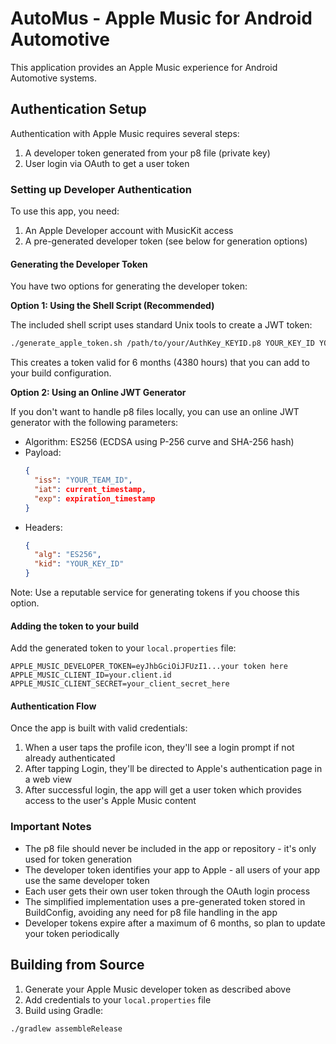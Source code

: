 # AutoMus - Apple Music for Android Automotive

This application provides an Apple Music experience for Android Automotive systems.

## Authentication Setup

Authentication with Apple Music requires several steps:

1. A developer token generated from your p8 file (private key)
2. User login via OAuth to get a user token

### Setting up Developer Authentication

To use this app, you need:

1. An Apple Developer account with MusicKit access
2. A pre-generated developer token (see below for generation options)

#### Generating the Developer Token

You have two options for generating the developer token:

**Option 1: Using the Shell Script (Recommended)**

The included shell script uses standard Unix tools to create a JWT token:

```bash
./generate_apple_token.sh /path/to/your/AuthKey_KEYID.p8 YOUR_KEY_ID YOUR_TEAM_ID 4380
```

This creates a token valid for 6 months (4380 hours) that you can add to your build configuration.

**Option 2: Using an Online JWT Generator**

If you don't want to handle p8 files locally, you can use an online JWT generator with the following parameters:
- Algorithm: ES256 (ECDSA using P-256 curve and SHA-256 hash)
- Payload:
  ```json
  {
    "iss": "YOUR_TEAM_ID",
    "iat": current_timestamp,
    "exp": expiration_timestamp
  }
  ```
- Headers:
  ```json
  {
    "alg": "ES256",
    "kid": "YOUR_KEY_ID"
  }
  ```

Note: Use a reputable service for generating tokens if you choose this option.

#### Adding the token to your build

Add the generated token to your `local.properties` file:

```properties
APPLE_MUSIC_DEVELOPER_TOKEN=eyJhbGciOiJFUzI1...your token here
APPLE_MUSIC_CLIENT_ID=your.client.id
APPLE_MUSIC_CLIENT_SECRET=your_client_secret_here
```

#### Authentication Flow

Once the app is built with valid credentials:

1. When a user taps the profile icon, they'll see a login prompt if not already authenticated
2. After tapping Login, they'll be directed to Apple's authentication page in a web view
3. After successful login, the app will get a user token which provides access to the user's Apple Music content

### Important Notes

- The p8 file should never be included in the app or repository - it's only used for token generation
- The developer token identifies your app to Apple - all users of your app use the same developer token
- Each user gets their own user token through the OAuth login process
- The simplified implementation uses a pre-generated token stored in BuildConfig, avoiding any need for p8 file handling in the app
- Developer tokens expire after a maximum of 6 months, so plan to update your token periodically

## Building from Source

1. Generate your Apple Music developer token as described above
2. Add credentials to your `local.properties` file
3. Build using Gradle:

```bash
./gradlew assembleRelease
```
